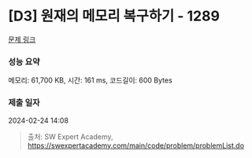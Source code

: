 # [D3] 원재의 메모리 복구하기 - 1289 

[문제 링크](https://swexpertacademy.com/main/code/problem/problemDetail.do?contestProbId=AV19AcoKI9sCFAZN) 

### 성능 요약

메모리: 61,700 KB, 시간: 161 ms, 코드길이: 600 Bytes

### 제출 일자

2024-02-24 14:08



> 출처: SW Expert Academy, https://swexpertacademy.com/main/code/problem/problemList.do